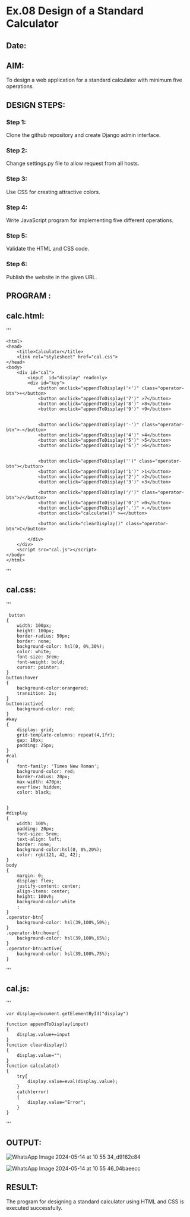 # Ex.08 Design of a Standard Calculator
## Date:

## AIM:
To design a web application for a standard calculator with minimum five operations.

## DESIGN STEPS:

### Step 1:
Clone the github repository and create Django admin interface.

### Step 2:
Change settings.py file to allow request from all hosts.

### Step 3:
Use CSS for creating attractive colors.

### Step 4:
Write JavaScript program for implementing five different operations.

### Step 5:
Validate the HTML and CSS code.

### Step 6:
Publish the website in the given URL.

## PROGRAM :

## calc.html:
'''


    <html>
    <head>
        <title>Calculator</title>
        <link rel="stylesheet" href="cal.css">
    </head>
    <body>
        <div id="cal">
            <input  id="display" readonly>
            <div id="key">
                <button onclick="appendToDisplay('+')" class="operator-btn">+</button>
                <button onclick="appendToDisplay('7')" >7</button>
                <button onclick="appendToDisplay('8')" >8</button>
                <button onclick="appendToDisplay('9')" >9</button>


                <button onclick="appendToDisplay('-')" class="operator-btn">-</button>
                <button onclick="appendToDisplay('4')" >4</button>
                <button onclick="appendToDisplay('5')" >5</button>
                <button onclick="appendToDisplay('6')" >6</button>


                <button onclick="appendToDisplay('')" class="operator-btn"></button>
                <button onclick="appendToDisplay('1')" >1</button>
                <button onclick="appendToDisplay('2')" >2</button>
                <button onclick="appendToDisplay('3')" >3</button>

                <button onclick="appendToDisplay('/')" class="operator-btn">/</button>
                <button onclick="appendToDisplay('0')" >0</button>
                <button onclick="appendToDisplay('.')" >.</button>
                <button onclick="calculate()" >=</button>

                <button onclick="clearDisplay()" class="operator-btn">C</button>
                
            </div>
        </div>
        <script src="cal.js"></script>
    </body>
    </html>
'''
## cal.css:
'''

     button
    {
        width: 100px;
        height: 100px;
        border-radius: 50px;
        border: none;
        background-color: hsl(0, 0%,30%);
        color: white;
        font-size: 3rem;
        font-weight: bold;
        cursor: pointer;
    }
    button:hover
    {
        background-color:orangered;
        transition: 2s;
    }
    button:active{
        background-color: red;
    }
    #key
    {
        display: grid;
        grid-template-columns: repeat(4,1fr);
        gap: 10px;
        padding: 25px;
    }
    #cal
    {
        font-family: 'Times New Roman';
        background-color: red;
        border-radius: 20px;
        max-width: 470px;
        overflow: hidden;
        color: black;
    
    
    }
    #display
    {
        width: 100%; 
        padding: 20px; 
        font-size: 5rem; 
        text-align: left; 
        border: none; 
        background-color:hsl(0, 0%,20%);
        color: rgb(121, 42, 42);
    }
    body
    {
        margin: 0; 
        display: flex; 
        justify-content: center; 
        align-items: center; 
        height: 100vh; 
        background-color:white
        ;
    }
    .operator-btn{ 
        background-color: hsl(39,100%,50%);
    }
    .operator-btn:hover{ 
        background-color: hsl(39,100%,65%);
    }
    .operator-btn:active{ 
        background-color: hsl(39,100%,75%);
    }
'''
## cal.js:
'''
    
    var display=document.getElementById("display")
    
    function appendToDisplay(input)
    {
        display.value+=input
    }
    function cleardisplay()
    {
        display.value="";
    }
    function calculate()
    {
        try{
            display.value=eval(display.value);
        }
        catch(error)
        {
            display.value="Error";
        }
    }
'''

## OUTPUT:
![WhatsApp Image 2024-05-14 at 10 55 34_d9162c84](https://github.com/vinnush147/Calc/assets/147139234/40834c0c-b54f-4b60-a88f-f5af24f1b698)

![WhatsApp Image 2024-05-14 at 10 55 46_04baeecc](https://github.com/vinnush147/Calc/assets/147139234/106cbba9-1f8a-4113-9cde-5e0fb5352479)


## RESULT:
The program for designing a standard calculator using HTML and CSS is executed successfully.
